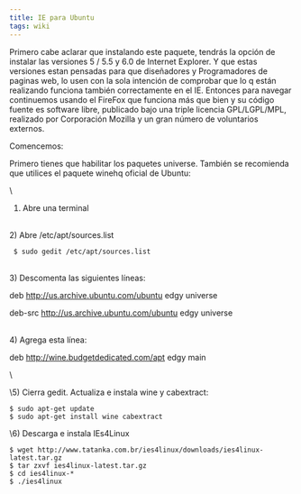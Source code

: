 ```yaml
---
title: IE para Ubuntu
tags: wiki
---
```


Primero cabe aclarar que instalando este paquete, tendrás la opción de
instalar las versiones 5 / 5.5 y 6.0 de Internet Explorer. Y que estas
versiones estan pensadas para que diseñadores y Programadores de paginas
web, lo usen con la sola intención de comprobar que lo q están
realizando funciona también correctamente en el IE. Entonces para
navegar continuemos usando el FireFox que funciona más que bien y su
código fuente es software libre, publicado bajo una triple licencia
GPL/LGPL/MPL, realizado por Corporación Mozilla y un gran número de
voluntarios externos.

Comencemos:

Primero tienes que habilitar los paquetes universe. También se
recomienda que utilices el paquete winehq oficial de Ubuntu:

\
 1) Abre una terminal

\
 2) Abre /etc/apt/sources.list

     $ sudo gedit /etc/apt/sources.list

\
 3) Descomenta las siguientes líneas:

deb http://us.archive.ubuntu.com/ubuntu edgy universe

deb-src http://us.archive.ubuntu.com/ubuntu edgy universe

\
 4) Agrega esta línea:

deb http://wine.budgetdedicated.com/apt edgy main

\

\5) Cierra gedit. Actualiza e instala wine y cabextract:

    $ sudo apt-get update
    $ sudo apt-get install wine cabextract

\6) Descarga e instala IEs4Linux

    $ wget http://www.tatanka.com.br/ies4linux/downloads/ies4linux-latest.tar.gz
    $ tar zxvf ies4linux-latest.tar.gz
    $ cd ies4linux-*
    $ ./ies4linux
